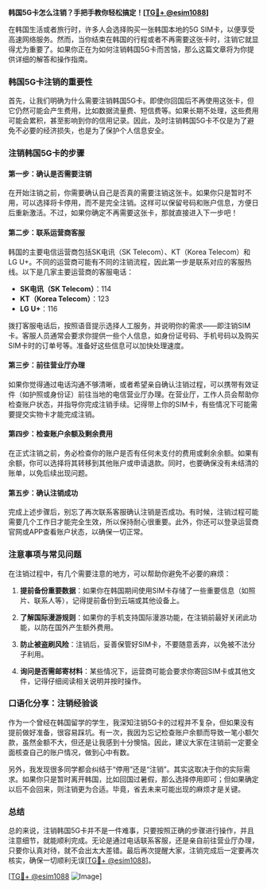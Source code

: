 **韩国5G卡怎么注销？手把手教你轻松搞定！[[TG💪+ @esim1088](https://t.me/s/esim1088)]**

在韩国生活或者旅行时，许多人会选择购买一张韩国本地的5G SIM卡，以便享受高速网络服务。然而，当你结束在韩国的行程或者不再需要这张卡时，注销它就显得尤为重要了。如果你正在为如何注销韩国5G卡而苦恼，那么这篇文章将为你提供详细的解答和操作指南。

### 韩国5G卡注销的重要性

首先，让我们明确为什么需要注销韩国5G卡。即使你回国后不再使用这张卡，但它仍然可能会产生费用，比如数据流量费、短信费等。如果长期不处理，这些费用可能会累积，甚至影响到你的信用记录。因此，及时注销韩国5G卡不仅是为了避免不必要的经济损失，也是为了保护个人信息安全。

### 注销韩国5G卡的步骤

#### 第一步：确认是否需要注销

在开始注销之前，你需要确认自己是否真的需要注销这张卡。如果你只是暂时不用，可以选择将卡停用，而不是完全注销。这样可以保留号码和账户信息，方便日后重新激活。不过，如果你确定不再需要这张卡，那就直接进入下一步吧！

#### 第二步：联系运营商客服

韩国的主要电信运营商包括SK电讯（SK Telecom）、KT（Korea Telecom）和LG U+。不同的运营商可能有不同的注销流程，因此第一步是联系对应的客服热线。以下是几家主要运营商的客服电话：

- **SK电讯（SK Telecom）**：114
- **KT（Korea Telecom）**：123
- **LG U+**：116

拨打客服电话后，按照语音提示选择人工服务，并说明你的需求——即注销SIM卡。客服人员通常会要求你提供一些个人信息，如身份证号码、手机号码以及购买SIM卡时的订单号等。准备好这些信息可以加快处理速度。

#### 第三步：前往营业厅办理

如果你觉得通过电话沟通不够清晰，或者希望亲自确认注销过程，可以携带有效证件（如护照或身份证）前往当地的电信营业厅办理。在营业厅，工作人员会帮助你检查账户状态，并指导你完成注销手续。记得带上你的SIM卡，有些情况下可能需要提交实物卡才能完成注销。

#### 第四步：检查账户余额及剩余费用

在正式注销之前，务必检查你的账户是否有任何未支付的费用或剩余余额。如果有余额，你可以选择将其转移到其他账户或申请退款。同时，也要确保没有未结清的账单，以免后续出现问题。

#### 第五步：确认注销成功

完成上述步骤后，别忘了再次联系客服确认注销是否成功。有时候，注销过程可能需要几个工作日才能完全生效，所以保持耐心很重要。此外，你还可以登录运营商官网或APP查看账户状态，以确保一切正常。

### 注意事项与常见问题

在注销过程中，有几个需要注意的地方，可以帮助你避免不必要的麻烦：

1. **提前备份重要数据**：如果你在韩国期间使用SIM卡存储了一些重要信息（如照片、联系人等），记得提前备份到云端或其他设备上。
   
2. **了解国际漫游规则**：如果你的手机支持国际漫游功能，在注销前最好关闭此功能，以防在国外产生额外费用。

3. **防止被盗刷风险**：注销后，妥善保管好SIM卡，不要随意丢弃，以免被不法分子利用。

4. **询问是否需邮寄材料**：某些情况下，运营商可能会要求你寄回SIM卡或其他文件，记得仔细阅读相关说明并按时操作。

### 口语化分享：注销经验谈

作为一个曾经在韩国留学的学生，我深知注销5G卡的过程并不复杂，但如果没有提前做好准备，很容易踩坑。有一次，我因为忘记检查账户余额而导致一笔小额欠款，虽然金额不大，但还是让我感到十分懊恼。因此，建议大家在注销前一定要全面核查自己的账户情况，做到心中有数。

另外，我发现很多同学都会纠结于“停用”还是“注销”。其实这取决于你的实际需求。如果你只是暂时离开韩国，比如回国过暑假，那么选择停用即可；但如果确定以后不会回来，则注销更为合适。毕竟，省去未来可能出现的麻烦才是关键。

### 总结

总的来说，注销韩国5G卡并不是一件难事，只要按照正确的步骤进行操作，并且注意细节，就能顺利完成。无论是通过电话联系客服，还是亲自前往营业厅办理，只要你认真对待，就不会出太大差错。最后再次提醒大家，注销完成后一定要再次核实，确保一切顺利无误[[TG💪+ @esim1088](https://t.me/s/esim1088)]。

[[TG💪+ @esim1088](https://t.me/s/esim1088) ![Image](https://i.postimg.cc/4NQfJmqS/Snipaste-2025-05-13-00-14-12.png)]